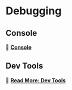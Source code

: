 # Debugging

## Console

🔗 [**Console**](console/index.md)


## Dev Tools

🔗 [**Read More: Dev Tools**](dev-tools/index.md)


